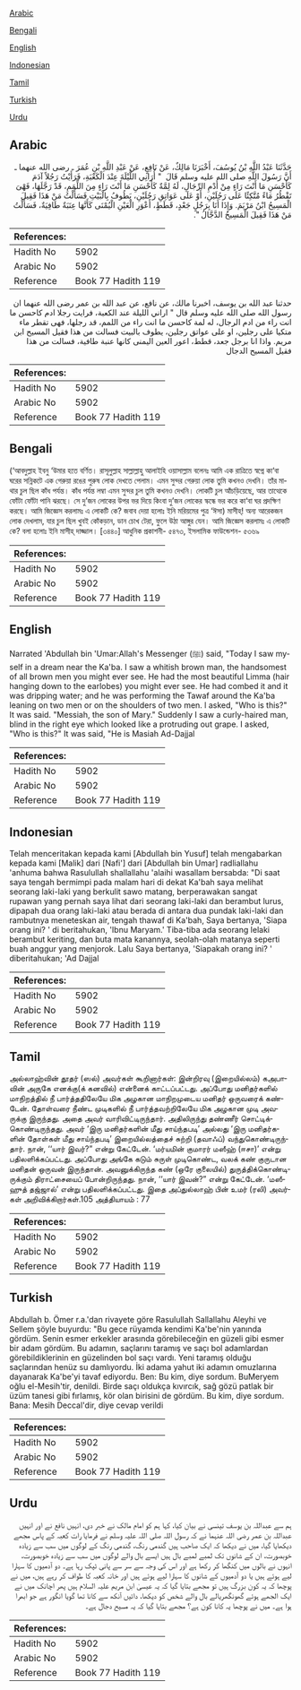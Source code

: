[Arabic](#arabic)

[Bengali](#bengali)

[English](#english)

[Indonesian](#indonesian)

[Tamil](#tamil)

[Turkish](#turkish)

[Urdu](#urdu)

## Arabic


<div dir="rtl" lang="ar" style={{fontSize:'larger',backgroundColor:'#f8f9fa',padding:20}}>
حَدَّثَنَا عَبْدُ اللَّهِ بْنُ يُوسُفَ، أَخْبَرَنَا مَالِكٌ، عَنْ نَافِعٍ، عَنْ عَبْدِ اللَّهِ بْنِ عُمَرَ ـ رضى الله عنهما ـ أَنَّ رَسُولَ اللَّهِ صلى الله عليه وسلم قَالَ ‏ "‏ أُرَانِي اللَّيْلَةَ عِنْدَ الْكَعْبَةِ، فَرَأَيْتُ رَجُلاً آدَمَ كَأَحْسَنِ مَا أَنْتَ رَاءٍ مِنْ أُدْمِ الرِّجَالِ، لَهُ لِمَّةٌ كَأَحْسَنِ مَا أَنْتَ رَاءٍ مِنَ اللِّمَمِ، قَدْ رَجَّلَهَا، فَهْىَ تَقْطُرُ مَاءً مُتَّكِئًا عَلَى رَجُلَيْنِ، أَوْ عَلَى عَوَاتِقِ رَجُلَيْنِ، يَطُوفُ بِالْبَيْتِ فَسَأَلْتُ مَنْ هَذَا فَقِيلَ الْمَسِيحُ ابْنُ مَرْيَمَ‏.‏ وَإِذَا أَنَا بِرَجُلٍ جَعْدٍ، قَطَطٍ، أَعْوَرِ الْعَيْنِ الْيُمْنَى كَأَنَّهَا عِنَبَةٌ طَافِيَةٌ، فَسَأَلْتُ مَنْ هَذَا فَقِيلَ الْمَسِيحُ الدَّجَّالُ ‏"‏‏.‏
</div>
<div style={{backgroundColor:'#f8f9fa',padding:20, marginBottom: 10}}><table> <thead> <tr> <th>References:</th> <th></th> </tr> </thead> <tbody><tr><td>Hadith No</td><td>5902</td></tr><tr><td>Arabic No</td><td>5902</td></tr><tr><td>Reference</td><td>Book 77 Hadith 119</td></tr></tbody></table></div>


<div dir="rtl" lang="ar" style={{fontSize:'larger',backgroundColor:'#f8f9fa',padding:20}}>
حدثنا عبد الله بن يوسف، اخبرنا مالك، عن نافع، عن عبد الله بن عمر رضى الله عنهما ان رسول الله صلى الله عليه وسلم قال " اراني الليلة عند الكعبة، فرايت رجلا ادم كاحسن ما انت راء من ادم الرجال، له لمة كاحسن ما انت راء من اللمم، قد رجلها، فهى تقطر ماء متكيا على رجلين، او على عواتق رجلين، يطوف بالبيت فسالت من هذا فقيل المسيح ابن مريم. واذا انا برجل جعد، قطط، اعور العين اليمنى كانها عنبة طافية، فسالت من هذا فقيل المسيح الدجال
</div>
<div style={{backgroundColor:'#f8f9fa',padding:20, marginBottom: 10}}><table> <thead> <tr> <th>References:</th> <th></th> </tr> </thead> <tbody><tr><td>Hadith No</td><td>5902</td></tr><tr><td>Arabic No</td><td>5902</td></tr><tr><td>Reference</td><td>Book 77 Hadith 119</td></tr></tbody></table></div>

## Bengali


<div dir="ltr" lang="bn" style={{fontSize:'larger',backgroundColor:'#f8f9fa',padding:20}}>
(‘আবদুল্লাহ ইবনু ‘উমার হতে বর্ণিত। রাসূলুল্লাহ সাল্লাল্লাহু আলাইহি ওয়াসাল্লাম বলেনঃ আমি এক রাত্রিতে স্বপ্নে কা‘বা ঘরের সন্নিকটে এক গেরুয়া রঙের পুরুষ লোক দেখতে পেলাম। এমন সুন্দর গেরুয়া লোক তুমি কখনও দেখনি। তাঁর মাথার চুল ছিল কাঁধ পর্যন্ত। কাঁধ পর্যন্ত লম্বা এমন সুন্দর চুল তুমি কখনও দেখনি। লোকটি চুল আঁচড়িয়েছে, আর তাত্থেকে ফোঁটা ফোঁটা পানি ঝরছে। সে দু’জন লোকের উপর ভর দিয়ে কিংবা দু’জন লোকের স্কন্ধে ভর করে কা‘বা ঘর প্রদক্ষিণ করছে। আমি জিজ্ঞেস করলামঃ এ লোকটি কে? জবাব দেয়া হলোঃ ইনি মরিয়মের পুত্র ‘ঈসা) মাসীহ্! অন্য আরেকজন লোক দেখলাম, যার চুল ছিল খুবই কোঁকড়ান, ডান চোখ টেরা, ফুলে উঠা আঙ্গুর যেন। আমি জিজ্ঞেস করলামঃ এ লোকটি কে? বলা হলোঃ ইনি মাসীহ্ দাজ্জাল। [৩৪৪০] আধুনিক প্রকাশনী- ৫৪৭৩, ইসলামিক ফাউন্ডেশন- ৫৩৬৯
</div>
<div style={{backgroundColor:'#f8f9fa',padding:20, marginBottom: 10}}><table> <thead> <tr> <th>References:</th> <th></th> </tr> </thead> <tbody><tr><td>Hadith No</td><td>5902</td></tr><tr><td>Arabic No</td><td>5902</td></tr><tr><td>Reference</td><td>Book 77 Hadith 119</td></tr></tbody></table></div>

## English


<div dir="ltr" lang="en" style={{fontSize:'larger',backgroundColor:'#f8f9fa',padding:20}}>
Narrated 'Abdullah bin 'Umar:Allah's Messenger (ﷺ) said, "Today I saw myself in a dream near the Ka'ba. I saw a whitish brown man, the handsomest of all brown men you might ever see. He had the most beautiful Limma (hair hanging down to the earlobes) you might ever see. He had combed it and it was dripping water; and he was performing the Tawaf around the Ka'ba leaning on two men or on the shoulders of two men. l asked, "Who is this?" It was said. "Messiah, the son of Mary." Suddenly I saw a curly-haired man, blind in the right eye which looked like a protruding out grape. I asked, "Who is this?" It was said, "He is Masiah Ad-Dajjal
</div>
<div style={{backgroundColor:'#f8f9fa',padding:20, marginBottom: 10}}><table> <thead> <tr> <th>References:</th> <th></th> </tr> </thead> <tbody><tr><td>Hadith No</td><td>5902</td></tr><tr><td>Arabic No</td><td>5902</td></tr><tr><td>Reference</td><td>Book 77 Hadith 119</td></tr></tbody></table></div>

## Indonesian


<div dir="ltr" lang="id" style={{fontSize:'larger',backgroundColor:'#f8f9fa',padding:20}}>
Telah menceritakan kepada kami [Abdullah bin Yusuf] telah mengabarkan kepada kami [Malik] dari [Nafi'] dari [Abdullah bin Umar] radliallahu 'anhuma bahwa Rasulullah shallallahu 'alaihi wasallam bersabda: "Di saat saya tengah bermimpi pada malam hari di dekat Ka'bah saya melihat seorang laki-laki yang berkulit sawo matang, berperawakan sangat rupawan yang pernah saya lihat dari seorang laki-laki dan berambut lurus, dipapah dua orang laki-laki atau berada di antara dua pundak laki-laki dan rambutnya meneteskan air, tengah thawaf di Ka'bah, Saya bertanya, 'Siapa orang ini? ' di beritahukan, 'Ibnu Maryam.' Tiba-tiba ada seorang lelaki berambut keriting, dan buta mata kanannya, seolah-olah matanya seperti buah anggur yang menjorok. Lalu Saya bertanya, 'Siapakah orang ini? ' diberitahukan; 'Ad Dajjal
</div>
<div style={{backgroundColor:'#f8f9fa',padding:20, marginBottom: 10}}><table> <thead> <tr> <th>References:</th> <th></th> </tr> </thead> <tbody><tr><td>Hadith No</td><td>5902</td></tr><tr><td>Arabic No</td><td>5902</td></tr><tr><td>Reference</td><td>Book 77 Hadith 119</td></tr></tbody></table></div>

## Tamil


<div dir="ltr" lang="ta" style={{fontSize:'larger',backgroundColor:'#f8f9fa',padding:20}}>
அல்லாஹ்வின் தூதர் (ஸல்) அவர்கள் கூறினார்கள்: இன்றிரவு (இறையில்லம்) கஅபாவின் அருகே எனக்கு(க் கனவில்) என்னைக் காட்டப்பட்டது. அப்போது மனிதர்களில் மாநிறத்தில் நீ பார்த்ததிலேயே மிக அழகான மாநிறமுடைய மனிதர் ஒருவரைக் கண்டேன். தோள்வரை நீண்ட முடிகளில் நீ பார்த்தவற்றிலேயே மிக அழகான முடி அவருக்கு இருந்தது. அதை அவர் வாரிவிட்டிருந்தார். அதிலிருந்து தண்ணீர் சொட்டிக்கொண்டிருந்தது. அவர் ‘இரு மனிதர்களின் மீது சாய்ந்தபடி’ அல்லது ‘இரு மனிதர்களின் தோள்கள் மீது சாய்ந்தபடி’ இறையில்லத்தைச் சுற்றி (தவாஃப்) வந்துகொண்டிருந்தார். நான், ‘‘யார் இவர்?” என்று கேட்டேன். ‘மர்யமின் குமாரர் மஸீஹ் (ஈசா)’ என்று பதிலளிக்கப்பட்டது. அப்போது அங்கே கடும் சுருள் முடிகொண்ட, வலக் கண் குருடான மனிதன் ஒருவன் இருந்தான். அவனுக்கிருந்த கண் (ஒரே குலையில்) துருத்திக்கொண்டிருக்கும் திராட்சையைப் போன்றிருந்தது. நான், ‘‘யார் இவன்?” என்று கேட்டேன். ‘மஸீஹுத் தஜ்ஜால்’ என்று பதிலளிக்கப்பட்டது. இதை அப்துல்லாஹ் பின் உமர் (ரலி) அவர்கள் அறிவிக்கிறார்கள்.105 அத்தியாயம் : 77
</div>
<div style={{backgroundColor:'#f8f9fa',padding:20, marginBottom: 10}}><table> <thead> <tr> <th>References:</th> <th></th> </tr> </thead> <tbody><tr><td>Hadith No</td><td>5902</td></tr><tr><td>Arabic No</td><td>5902</td></tr><tr><td>Reference</td><td>Book 77 Hadith 119</td></tr></tbody></table></div>

## Turkish


<div dir="ltr" lang="tr" style={{fontSize:'larger',backgroundColor:'#f8f9fa',padding:20}}>
Abdullah b. Ömer r.a.'dan rivayete göre Rasulullah Sallallahu Aleyhi ve Sellem şöyle buyurdu: "Bu gece rüyamda kendimi Ka'be'nin yanında gördüm. Senin esmer erkekler arasında görebileceğin en güzeli gibi esmer bir adam gördüm. Bu adamın, saçlarını taramış ve saçı bol adamlardan görebildiklerinin en güzelinden bol saçı vardı. Yeni taramış olduğu saçlarından henüz su damlıyordu. İki adama yahut iki adamın omuzlarına dayanarak Ka'be'yi tavaf ediyordu. Ben: Bu kim, diye sordum. BuMeryem oğlu el-Mesih'tir, denildi. Birde saçı oldukça kıvırcık, sağ gözü patlak bir üzüm tanesi gibi fırlamış, kör olan birisini de gördüm. Bu kim, diye sordum. Bana: Mesih Deccal'dir, diye cevap verildi
</div>
<div style={{backgroundColor:'#f8f9fa',padding:20, marginBottom: 10}}><table> <thead> <tr> <th>References:</th> <th></th> </tr> </thead> <tbody><tr><td>Hadith No</td><td>5902</td></tr><tr><td>Arabic No</td><td>5902</td></tr><tr><td>Reference</td><td>Book 77 Hadith 119</td></tr></tbody></table></div>

## Urdu


<div dir="rtl" lang="ur" style={{fontSize:'larger',backgroundColor:'#f8f9fa',padding:20}}>
ہم سے عبداللہ بن یوسف تینسی نے بیان کیا، کہا ہم کو امام مالک نے خبر دی، انہیں نافع نے اور انہیں عبداللہ بن عمر رضی اللہ عنہما نے کہ رسول اللہ صلی اللہ علیہ وسلم نے فرمایا رات کعبہ کے پاس مجھے دیکھایا گیا، میں نے دیکھا کہ ایک صاحب ہیں گندمی رنگ، گندمی رنگ کے لوگوں میں سب سے زیادہ خوبصورت، ان کے شانوں تک لمبے لمبے بال ہیں ایسے بال والے لوگوں میں سب سے زیادہ خوبصورت، انہوں نے بالوں میں کنگھا کر رکھا ہے اور اس کی وجہ سے سر سے پانی ٹپک رہا ہے۔ دو آدمیوں کا سہارا لیے ہوئے ہیں یا دو آدمیوں کے شانوں کا سہارا لیے ہوئے ہیں اور خانہ کعبہ کا طواف کر رہے ہیں، میں نے پوچھا کہ یہ کون بزرگ ہیں تو مجھے بتایا گیا کہ یہ عیسیٰ ابن مریم علیہ السلام ہیں پھر اچانک میں نے ایک الجھے ہوئے گھونگھریالے بال والے شخص کو دیکھا، دائیں آنکھ سے کانا تھا گویا انگور ہے جو ابھرا ہوا ہے۔ میں نے پوچھا یہ کانا کون ہے؟ مجھے بتایا گیا کہ یہ مسیح دجال ہے۔
</div>
<div style={{backgroundColor:'#f8f9fa',padding:20, marginBottom: 10}}><table> <thead> <tr> <th>References:</th> <th></th> </tr> </thead> <tbody><tr><td>Hadith No</td><td>5902</td></tr><tr><td>Arabic No</td><td>5902</td></tr><tr><td>Reference</td><td>Book 77 Hadith 119</td></tr></tbody></table></div>